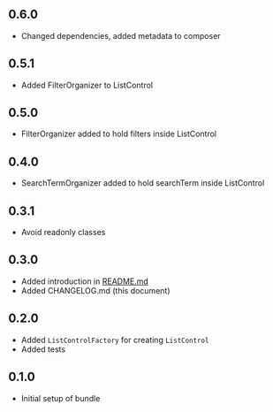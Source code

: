 ## 0.6.0
- Changed dependencies, added metadata to composer

## 0.5.1
- Added FilterOrganizer to ListControl

## 0.5.0
- FilterOrganizer added to hold filters inside ListControl

## 0.4.0
- SearchTermOrganizer added to hold searchTerm inside ListControl

## 0.3.1
- Avoid readonly classes 

## 0.3.0
- Added introduction in [README.md](README.md) 
- Added CHANGELOG.md (this document)

## 0.2.0
- Added ```ListControlFactory``` for creating ```ListControl```
- Added tests

## 0.1.0
- Initial setup of bundle
